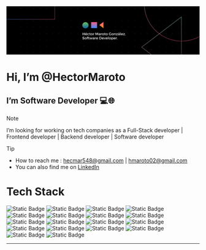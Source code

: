 
<img style="object-fit: contain;" src="my-card.png" alt="my-card"/>

<h1>Hi, I’m @HectorMaroto </h1>
<h2>I’m Software Developer 💻🌐</h2>

> [!NOTE]
> I’m looking for working on tech companies as a Full-Stack developer | Frontend developer | Backend developer | Software developer

> [!TIP]
> - How to reach me : hecmar548@gmail.com | hmaroto02@gmail.com
> - You can also find me on <a href="https://linkedin.com/in/héctor-maroto-gonzález-06a0432b6">LinkedIn</a>

<!---
HectorMaroto/HectorMaroto is a ✨ special ✨ repository because its `README.md` (this file) appears on your GitHub profile.
You can click the Preview link to take a look at your changes.
--->


<h1>Tech Stack</h1>

![Static Badge](https://img.shields.io/badge/TypeScript-blue)
![Static Badge](https://img.shields.io/badge/TSX-%230358F8)
![Static Badge](https://img.shields.io/badge/JavaScript-yellow)
![Static Badge](https://img.shields.io/badge/JSX-%230E9DE4)
<br>
![Static Badge](https://img.shields.io/badge/HTML-orange)
![Static Badge](https://img.shields.io/badge/CSS-blue)
![Static Badge](https://img.shields.io/badge/Tailwind%20CSS-lightblue)
![Static Badge](https://img.shields.io/badge/SASS%2FSCSS-pink)
<br>
![Static Badge](https://img.shields.io/badge/React-%230E9DE4)
![Static Badge](https://img.shields.io/badge/Next.js-black)
![Static Badge](https://img.shields.io/badge/Java-%23E30E07)
![Static Badge](https://img.shields.io/badge/Node.js-%2300E562)
<br>
![Static Badge](https://img.shields.io/badge/Express.js-white)
![Static Badge](https://img.shields.io/badge/NPM-%23F53D07)
![Static Badge](https://img.shields.io/badge/MySQL-blue)
![Static Badge](https://img.shields.io/badge/Git-red)
<br>
![Static Badge](https://img.shields.io/badge/MongoDB-darkGreen)
![Static Badge](https://img.shields.io/badge/Mongoose-red)





---
